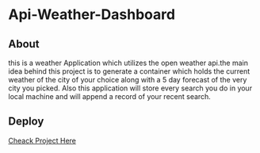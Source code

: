 # Api-Weather-Dashboard

## About
  this is a weather Application which utilizes the open weather api.the main idea behind this project 
  is to generate a container which holds the current weather of the  city of your 
  choice along with a 5 day forecast of the very city you picked. Also this application will store every search
  you do in your local machine and will append a record of your recent search.

## Deploy

 [Cheack Project Here](https://jisrael-r.github.io/api-weather-dashboard/)

